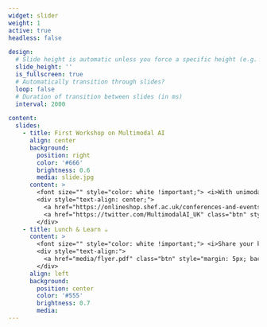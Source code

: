 ```yaml
---
widget: slider
weight: 1
active: true
headless: false

design:
  # Slide height is automatic unless you force a specific height (e.g. '400px')
  slide_height: ''
  is_fullscreen: true
  # Automatically transition through slides?
  loop: false
  # Duration of transition between slides (in ms)
  interval: 2000

content:
  slides:
    - title: First Workshop on Multimodal AI
      align: center
      background:
        position: right
        color: '#666'
        brightness: 0.6
        media: slide.jpg
      content: >
        <font size="" style="color: white !important;"> <i>With unimodal AI maturing, what new doors will multimodal AI open for us? </i></font> <br> <font size="3" style="color: white !important;">27th June 2023, Sheffield S10 3ED</font>
        <div style="text-align: center;">
          <a href="https://onlineshop.shef.ac.uk/conferences-and-events/faculty-of-engineering/faculty-of-engineering/first-workshop-on-multimodal-ai" class="btn" style="margin: 5px; background-color: white !important; color: purple !important;"><i class="fas fa-pen"></i> Register by 14<sup>th</sup> June</a>
          <a href="https://twitter.com/MultimodalAI_UK" class="btn" style="margin: 5px; background-color: white !important; color: purple !important;"><i class="fab fa-twitter"></i> Follow Us</a>
        </div>
    - title: Lunch & Learn ☕️
      content: >
        <font size="" style="color: white !important;"> <i>Share your knowledge in our first MultimodalAI Workshop and explore exciting new topics together! </i></font>
        <div style="text-align:"> 
          <a href="media/flyer.pdf" class="btn" style="margin: 5px; background-color: white !important; color: purple !important;"><i class="fas fa-rocket"></i> See our Workshop Flyer</a>
        </div>
      align: left
      background:
        position: center
        color: '#555'
        brightness: 0.7
        media:
---
```

